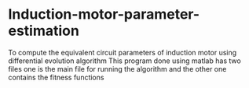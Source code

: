 # Induction-motor-parameter-estimation
To compute the equivalent circuit parameters of induction motor using differential evolution algorithm
This program done using matlab has two files one is the main file for running the algorithm and the other one contains the fitness functions

